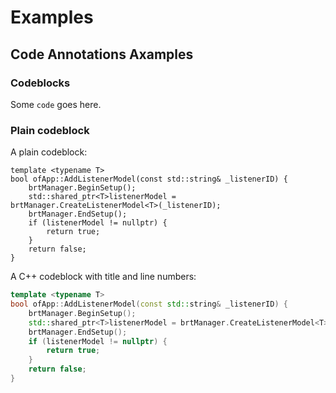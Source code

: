 # Examples

## Code Annotations Axamples

### Codeblocks

Some `code` goes here.

### Plain codeblock

A plain codeblock:

```
template <typename T>
bool ofApp::AddListenerModel(const std::string& _listenerID) {
	brtManager.BeginSetup();
	std::shared_ptr<T>listenerModel = brtManager.CreateListenerModel<T>(_listenerID);
	brtManager.EndSetup();
	if (listenerModel != nullptr) {				
		return true;
	}
	return false;
}
```

A C++ codeblock with title and line numbers:

``` c++ title="Create a listener model" linenums="1"
template <typename T>
bool ofApp::AddListenerModel(const std::string& _listenerID) {
	brtManager.BeginSetup();
	std::shared_ptr<T>listenerModel = brtManager.CreateListenerModel<T>(_listenerID);
	brtManager.EndSetup();
	if (listenerModel != nullptr) {				
		return true;
	}
	return false;
}
```
